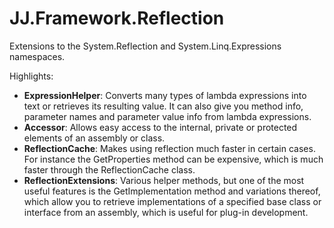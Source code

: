 ﻿# JJ.Framework.Reflection

Extensions to the System.Reflection and System.Linq.Expressions namespaces.

Highlights:

* __ExpressionHelper__: Converts many types of lambda expressions into text or retrieves its resulting value. It can also give you method info, parameter names and parameter value info from lambda expressions.
* __Accessor__: Allows easy access to the internal, private or protected elements of an assembly or class.
* __ReflectionCache__: Makes using reflection much faster in certain cases. For instance the GetProperties method can be expensive, which is much faster through the ReflectionCache class.
* __ReflectionExtensions__: Various helper methods, but one of the most useful features is the GetImplementation method and variations thereof, which allow you to retrieve implementations of a specified base class or interface from an assembly, which is useful for plug-in development.
